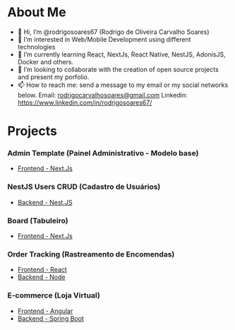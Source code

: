 # About Me

- 👋 Hi, I’m @rodrigosoares67 (Rodrigo de Oliveira Carvalho Soares)
- 👀 I’m interested in Web/Mobile Development using different technologies
- 🌱 I’m currently learning React, NextJs, React Native, NestJS, AdonisJS, Docker and others.
- 💞️ I’m looking to collaborate with the creation of open source projects and present my porfolio.
- 📫 How to reach me: send a message to my email or my social networks below.
  Email: rodrigocarvalhosoares@gmail.com
  Linkedin: https://www.linkedin.com/in/rodrigosoares67/
 
# Projects

### Admin Template (Painel Administrativo - Modelo base)
- [Frontend - Next.Js](https://github.com/rodrigosoares67/admin-template)

### NestJS Users CRUD (Cadastro de Usuários)
- [Backend - Nest.JS](https://github.com/rodrigosoares67/nestjs-crud)

### Board (Tabuleiro)
- [Frontend - Next.Js](https://github.com/rodrigosoares67/tabuleiro-nextjs)

### Order Tracking (Rastreamento de Encomendas)
- [Frontend - React](https://github.com/rodrigosoares67/react-tracking)
- [Backend - Node](https://github.com/rodrigosoares67/node-tracking)

### E-commerce (Loja Virtual)
- [Frontend - Angular](https://github.com/rodrigosoares67/angular-ecommerce)
- [Backend - Spring Boot](https://github.com/rodrigosoares67/springboot-api-ecommerce)
